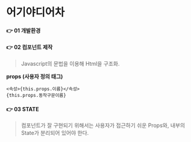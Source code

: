 어기야디어차
====



#### 👉 01 개발환경




#### 👉 02 컴포넌트 제작
  > Javascript의 문법을 이용해 Html을 구조화.



**props (사용자 정의 태그)**
  ```
  <속성>{this.props.이름}</속성>
  {this.props.동작구문이름}
  ```



  #### 👉 03 STATE
  > 컴포넌트가 잘 구현되기 위해서는 사용자가 접근하기 쉬운 Props와, 내부의 State가 분리되어 있어야 한다.

